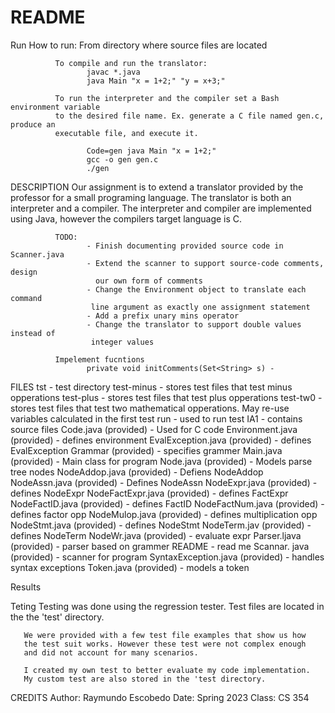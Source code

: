 # README
                                                                                            
Run 
       How to run: 
              From directory where source files are located    

              To compile and run the translator: 
                     javac *.java
                     java Main "x = 1+2;" "y = x+3;" 

              To run the interpreter and the compiler set a Bash environment variable
              to the desired file name. Ex. generate a C file named gen.c, produce an
              executable file, and execute it.

                     Code=gen java Main "x = 1+2;"
                     gcc -o gen gen.c
                     ./gen



DESCRIPTION
       Our assignment is to extend a translator provided by the professor for a small
       programing language. The translator is both an interpreter and a compiler. The
       interpreter and compiler are implemented using Java, however the compilers
       target language is C. 

              TODO:
                     - Finish documenting provided source code in Scanner.java
                     - Extend the scanner to support source-code comments, design
                       our own form of comments
                     - Change the Environment object to translate each command 
                      line argument as exactly one assignment statement
                     - Add a prefix unary mins operator
                     - Change the translator to support double values instead of 
                      integer values 

              Impelement fucntions
                     private void initComments(Set<String> s) - 




FILES
       tst - test directory 
              test-minus    - stores test files that test minus opperations
              test-plus     - stores test files that test plus opperations
              test-tw0      - stores test files that test two mathematical 
                              opperations. May re-use variables calculated 
                              in the first test
              run - used to run test 
       IA1 - contains source files
              Code.java (provided) - Used for C code
              Environment.java (provided) - defines environment
              EvalException.java (provided) - defines EvalException
              Grammar (provided) - specifies grammer
              Main.java (provided) - Main class for program
              Node.java (provided) - Models parse tree nodes
              NodeAddop.java (provided) - Defiens NodeAddop
              NodeAssn.java (provided) - Defines NodeAssn
              NodeExpr.java (provided) - defines NodeExpr
              NodeFactExpr.java (provided) - defines FactExpr
              NodeFactID.java (provided) - defines FactID
              NodeFactNum.java (provided) - defines factor opp
              NodeMulop.java (provided) - defines multiplication opp
              NodeStmt.java (provided) - defines NodeStmt
              NodeTerm.jav (provided) - defines NodeTerm 
              NodeWr.java (provided) - evaluate expr
              Parser.ljava (provided) - parser based on grammer
              README - read me
              Scannar. java (provided) - scanner for program
              SyntaxException.java (provided) - handles syntax exceptions 
              Token.java (provided) - models a token
       

Results 
       


Teting 
       Testing was done using the regression tester. Test files
       are located in the the 'test' directory. 

       We were provided with a few test file examples that show us how 
       the test suit works. However these test were not complex enough
       and did not account for many scenarios. 

       I created my own test to better evaluate my code implementation. 
       My custom test are also stored in the 'test directory. 
            


CREDITS
       Author:       Raymundo Escobedo 
       Date:         Spring 2023
       Class:        CS 354
                                                                                           
